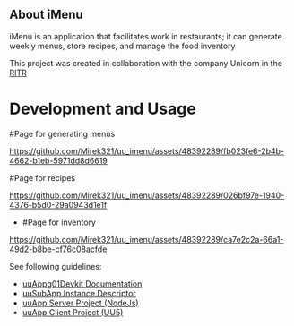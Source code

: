 ## About iMenu
iMenu is an application that facilitates work in restaurants; it can generate weekly menus, store recipes, and manage the food inventory

This project was created in collaboration with the company Unicorn in the [RITR](https://unicorn.com/topgun/cs/news?article=unicorn-s-projektem-ritr-podporuje-mlade-talenty-na-vychodnim-slovensku&newsArticleId=64c387fc94fd51002ae532b0)

# Development and Usage
 #Page for generating menus
  
https://github.com/Mirek321/uu_imenu/assets/48392289/fb023fe6-2b4b-4662-b1eb-5971dd8d6619

#Page for recipes


https://github.com/Mirek321/uu_imenu/assets/48392289/026bf97e-1940-4376-b5d0-29a0943d1e1f


- #Page for inventory


https://github.com/Mirek321/uu_imenu/assets/48392289/ca7e2c2a-66a1-49d2-b8be-cf76c08acfde



See following guidelines:
- [uuAppg01Devkit Documentation](https://uuapp.plus4u.net/uu-bookkit-maing01/e884539c8511447a977c7ff070e7f2cf/book)
- [uuSubApp Instance Descriptor](https://uuapp.plus4u.net/uu-bookkit-maing01/289fcd2e11d34f3e9b2184bedb236ded/book/page?code=uuSubAppInstanceDescriptor)
- [uuApp Server Project (NodeJs)](https://uuapp.plus4u.net/uu-bookkit-maing01/2590bf997d264d959b9d6a88ee1d0ff5/book/page?code=getStarted)
- [uuApp Client Project (UU5)](https://uuapp.plus4u.net/uu-bookkit-maing01/ed11ec379073476db0aa295ad6c00178/book/page?code=getStartedHooks)
